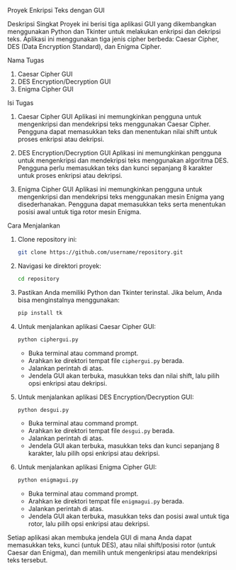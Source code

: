 Proyek Enkripsi Teks dengan GUI

Deskripsi Singkat
Proyek ini berisi tiga aplikasi GUI yang dikembangkan menggunakan Python dan Tkinter untuk melakukan enkripsi dan dekripsi teks. Aplikasi ini menggunakan tiga jenis cipher berbeda: Caesar Cipher, DES (Data Encryption Standard), dan Enigma Cipher.

Nama Tugas
1. Caesar Cipher GUI
2. DES Encryption/Decryption GUI
3. Enigma Cipher GUI

Isi Tugas
1. Caesar Cipher GUI
Aplikasi ini memungkinkan pengguna untuk mengenkripsi dan mendekripsi teks menggunakan Caesar Cipher. Pengguna dapat memasukkan teks dan menentukan nilai shift untuk proses enkripsi atau dekripsi.

2. DES Encryption/Decryption GUI
Aplikasi ini memungkinkan pengguna untuk mengenkripsi dan mendekripsi teks menggunakan algoritma DES. Pengguna perlu memasukkan teks dan kunci sepanjang 8 karakter untuk proses enkripsi atau dekripsi.

3. Enigma Cipher GUI
Aplikasi ini memungkinkan pengguna untuk mengenkripsi dan mendekripsi teks menggunakan mesin Enigma yang disederhanakan. Pengguna dapat memasukkan teks serta menentukan posisi awal untuk tiga rotor mesin Enigma.

Cara Menjalankan
1. Clone repository ini:
    ```bash
    git clone https://github.com/username/repository.git
    ```
2. Navigasi ke direktori proyek:
    ```bash
    cd repository
    ```
3. Pastikan Anda memiliki Python dan Tkinter terinstal. Jika belum, Anda bisa menginstalnya menggunakan:
    ```bash
    pip install tk
    ```
4. Untuk menjalankan aplikasi Caesar Cipher GUI:
    ```bash
    python ciphergui.py
    ```
    - Buka terminal atau command prompt.
    - Arahkan ke direktori tempat file `ciphergui.py` berada.
    - Jalankan perintah di atas.
    - Jendela GUI akan terbuka, masukkan teks dan nilai shift, lalu pilih opsi enkripsi atau dekripsi.

5. Untuk menjalankan aplikasi DES Encryption/Decryption GUI:
    ```bash
    python desgui.py
    ```
    - Buka terminal atau command prompt.
    - Arahkan ke direktori tempat file `desgui.py` berada.
    - Jalankan perintah di atas.
    - Jendela GUI akan terbuka, masukkan teks dan kunci sepanjang 8 karakter, lalu pilih opsi enkripsi atau dekripsi.

6. Untuk menjalankan aplikasi Enigma Cipher GUI:
    ```bash
    python enigmagui.py
    ```
    - Buka terminal atau command prompt.
    - Arahkan ke direktori tempat file `enigmagui.py` berada.
    - Jalankan perintah di atas.
    - Jendela GUI akan terbuka, masukkan teks dan posisi awal untuk tiga rotor, lalu pilih opsi enkripsi atau dekripsi.

Setiap aplikasi akan membuka jendela GUI di mana Anda dapat memasukkan teks, kunci (untuk DES), atau nilai shift/posisi rotor (untuk Caesar dan Enigma), dan memilih untuk mengenkripsi atau mendekripsi teks tersebut.


